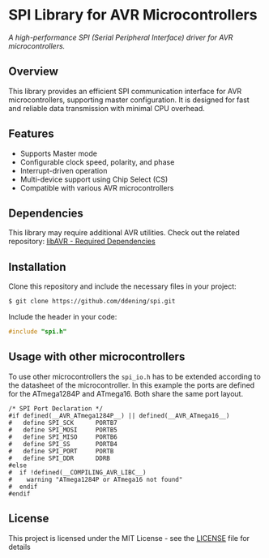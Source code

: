 # SPI Library for AVR Microcontrollers

*A high-performance SPI (Serial Peripheral Interface) driver for AVR microcontrollers.*

## Overview
This library provides an efficient SPI communication interface for AVR microcontrollers, supporting master configuration. It is designed for fast and reliable data transmission with minimal CPU overhead.

## Features
- Supports Master mode
- Configurable clock speed, polarity, and phase
- Interrupt-driven operation
- Multi-device support using Chip Select (CS)
- Compatible with various AVR microcontrollers

## Dependencies
This library may require additional AVR utilities. Check out the related repository:
[libAVR - Required Dependencies](https://github.com/ddening/libAVR)

## Installation
Clone this repository and include the necessary files in your project:
```sh
$ git clone https://github.com/ddening/spi.git
```
Include the header in your code:
```c
#include "spi.h"
```

 ## Usage with other microcontrollers
 To use other microcontrollers the ```spi_io.h``` has to be extended according to the datasheet of the microcontroller.
 In this example the ports are defined for the ATmega1284P and ATmega16. Both share the same port layout.
 
 ```
 /* SPI Port Declaration */
#if defined(__AVR_ATmega1284P__) || defined(__AVR_ATmega16__)
#	define SPI_SCK		PORTB7
#	define SPI_MOSI		PORTB5
#	define SPI_MISO		PORTB6
#	define SPI_SS		PORTB4
#	define SPI_PORT		PORTB
#	define SPI_DDR		DDRB
#else
#  if !defined(__COMPILING_AVR_LIBC__)
#    warning "ATmega1284P or ATmega16 not found"
#  endif
#endif
```

## License
This project is licensed under the MIT License - see the [LICENSE](LICENSE) file for details
